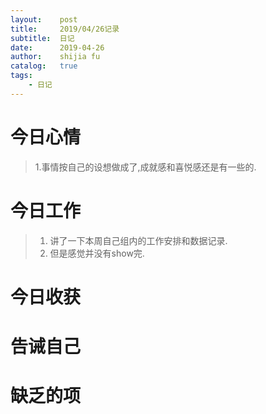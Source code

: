 ```yaml
---
layout:    post
title:     2019/04/26记录
subtitle:  日记
date:      2019-04-26
author:    shijia fu
catalog:   true
tags:
    - 日记
---
```


# 今日心情  
> 1.事情按自己的设想做成了,成就感和喜悦感还是有一些的.   

# 今日工作   
> 1. 讲了一下本周自己组内的工作安排和数据记录.   
> 2. 但是感觉并没有show完.    

# 今日收获   

# 告诫自己

# 缺乏的项
